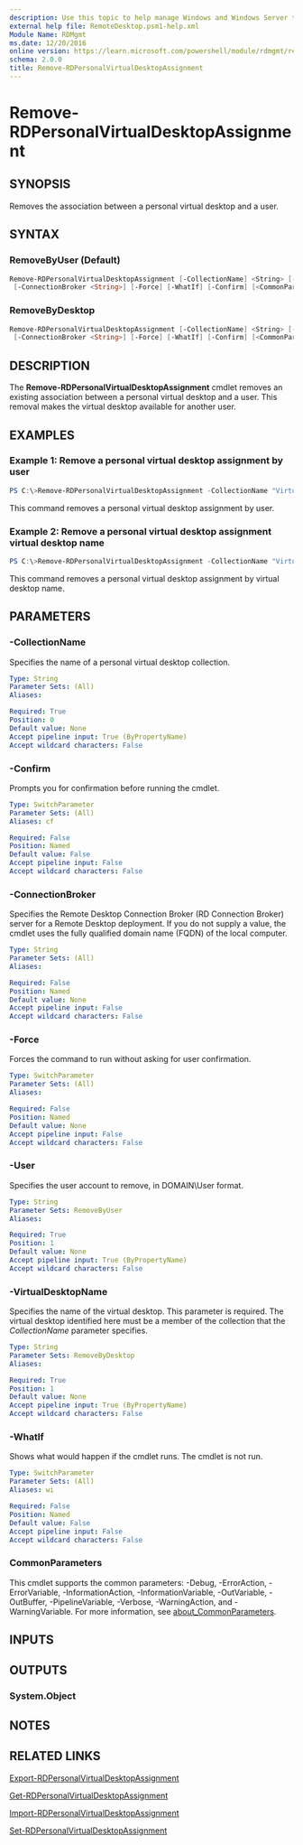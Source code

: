 ```yaml
---
description: Use this topic to help manage Windows and Windows Server technologies with Windows PowerShell.
external help file: RemoteDesktop.psm1-help.xml
Module Name: RDMgmt
ms.date: 12/20/2016
online version: https://learn.microsoft.com/powershell/module/rdmgmt/remove-rdpersonalvirtualdesktopassignment?view=windowsserver2022-ps&wt.mc_id=ps-gethelp
schema: 2.0.0
title: Remove-RDPersonalVirtualDesktopAssignment
---
```


# Remove-RDPersonalVirtualDesktopAssignment

## SYNOPSIS
Removes the association between a personal virtual desktop and a user.

## SYNTAX

### RemoveByUser (Default)
```powershell
Remove-RDPersonalVirtualDesktopAssignment [-CollectionName] <String> [-User] <String>
 [-ConnectionBroker <String>] [-Force] [-WhatIf] [-Confirm] [<CommonParameters>]
```

### RemoveByDesktop
```powershell
Remove-RDPersonalVirtualDesktopAssignment [-CollectionName] <String> [-VirtualDesktopName] <String>
 [-ConnectionBroker <String>] [-Force] [-WhatIf] [-Confirm] [<CommonParameters>]
```

## DESCRIPTION
The **Remove-RDPersonalVirtualDesktopAssignment** cmdlet removes an existing association between a personal virtual desktop and a user.
This removal makes the virtual desktop available for another user.

## EXAMPLES

### Example 1: Remove a personal virtual desktop assignment by user
```powershell
PS C:\>Remove-RDPersonalVirtualDesktopAssignment -CollectionName "Virtual Desktop Collection" -User "CONTOSO\sarahjones"
```

This command removes a personal virtual desktop assignment by user.

### Example 2: Remove a personal virtual desktop assignment virtual desktop name
```powershell
PS C:\>Remove-RDPersonalVirtualDesktopAssignment -CollectionName "Virtual Desktop Collection" -VirtualDesktopName "PVD-12"
```

This command removes a personal virtual desktop assignment by virtual desktop name.


## PARAMETERS

### -CollectionName
Specifies the name of a personal virtual desktop collection.

```yaml
Type: String
Parameter Sets: (All)
Aliases:

Required: True
Position: 0
Default value: None
Accept pipeline input: True (ByPropertyName)
Accept wildcard characters: False
```

### -Confirm
Prompts you for confirmation before running the cmdlet.

```yaml
Type: SwitchParameter
Parameter Sets: (All)
Aliases: cf

Required: False
Position: Named
Default value: False
Accept pipeline input: False
Accept wildcard characters: False
```

### -ConnectionBroker
Specifies the Remote Desktop Connection Broker (RD Connection Broker) server for a Remote Desktop deployment.
If you do not supply a value, the cmdlet uses the fully qualified domain name (FQDN) of the local computer.

```yaml
Type: String
Parameter Sets: (All)
Aliases:

Required: False
Position: Named
Default value: None
Accept pipeline input: False
Accept wildcard characters: False
```

### -Force
Forces the command to run without asking for user confirmation.

```yaml
Type: SwitchParameter
Parameter Sets: (All)
Aliases:

Required: False
Position: Named
Default value: None
Accept pipeline input: False
Accept wildcard characters: False
```

### -User
Specifies the user account to remove, in DOMAIN\User format.

```yaml
Type: String
Parameter Sets: RemoveByUser
Aliases:

Required: True
Position: 1
Default value: None
Accept pipeline input: True (ByPropertyName)
Accept wildcard characters: False
```

### -VirtualDesktopName
Specifies the name of the virtual desktop.
This parameter is required.
The virtual desktop identified here must be a member of the collection that the *CollectionName* parameter specifies.

```yaml
Type: String
Parameter Sets: RemoveByDesktop
Aliases:

Required: True
Position: 1
Default value: None
Accept pipeline input: True (ByPropertyName)
Accept wildcard characters: False
```

### -WhatIf
Shows what would happen if the cmdlet runs.
The cmdlet is not run.

```yaml
Type: SwitchParameter
Parameter Sets: (All)
Aliases: wi

Required: False
Position: Named
Default value: False
Accept pipeline input: False
Accept wildcard characters: False
```

### CommonParameters
This cmdlet supports the common parameters: -Debug, -ErrorAction, -ErrorVariable, -InformationAction, -InformationVariable, -OutVariable, -OutBuffer, -PipelineVariable, -Verbose, -WarningAction, and -WarningVariable. For more information, see [about_CommonParameters](https://go.microsoft.com/fwlink/?LinkID=113216).

## INPUTS

## OUTPUTS

### System.Object

## NOTES

## RELATED LINKS

[Export-RDPersonalVirtualDesktopAssignment](./Export-RDPersonalVirtualDesktopAssignment.md)

[Get-RDPersonalVirtualDesktopAssignment](./Get-RDPersonalVirtualDesktopAssignment.md)

[Import-RDPersonalVirtualDesktopAssignment](./Import-RDPersonalVirtualDesktopAssignment.md)

[Set-RDPersonalVirtualDesktopAssignment](./Set-RDPersonalVirtualDesktopAssignment.md)

